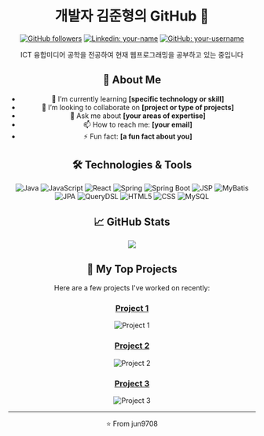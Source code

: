 <div align="center">

  # 개발자 김준형의 GitHub 👋

  [![GitHub followers](https://img.shields.io/github/followers/your-username?style=social)](https://github.com/your-username)
  [![Linkedin: your-name](https://img.shields.io/badge/-yourname-blue?style=flat-square&logo=Linkedin&logoColor=white&link=https://www.linkedin.com/in/yourname/)](https://www.linkedin.com/in/yourname/)
  [![GitHub: your-username](https://img.shields.io/github/stars/your-username?affiliations=OWNER&style=social)](https://github.com/your-username)

  ICT 융합미디어 공학을 전공하여 현재 웹프로그래밍을 공부하고 있는 중입니다
  
  ## 🚀 About Me
  - 🌱 I’m currently learning **[specific technology or skill]**
  - 👯 I’m looking to collaborate on **[project or type of projects]**
  - 💬 Ask me about **[your areas of expertise]**
  - 📫 How to reach me: **[your email]**
  - ⚡ Fun fact: **[a fun fact about you]**

  ## 🛠️ Technologies & Tools
  ![Java](https://img.shields.io/badge/-Java-orange?style=flat-square&logo=java)
  ![JavaScript](https://img.shields.io/badge/-JavaScript-yellow?style=flat-square&logo=javascript)
  ![React](https://img.shields.io/badge/-React-blue?style=flat-square&logo=react)
  ![Spring](https://img.shields.io/badge/-Spring-brightgreen?style=flat-square&logo=spring)
  ![Spring Boot](https://img.shields.io/badge/-Spring%20Boot-green?style=flat-square&logo=spring-boot)
  ![JSP](https://img.shields.io/badge/-JSP-red?style=flat-square&logo=java)
  ![MyBatis](https://img.shields.io/badge/-MyBatis-blue?style=flat-square&logo=mybatis)
  ![JPA](https://img.shields.io/badge/-JPA-orange?style=flat-square&logo=hibernate)
  ![QueryDSL](https://img.shields.io/badge/-QueryDSL-red?style=flat-square&logo=java)
  ![HTML5](https://img.shields.io/badge/-HTML5-red?style=flat-square&logo=html5)
  ![CSS](https://img.shields.io/badge/-CSS-blue?style=flat-square&logo=css3)
  ![MySQL](https://img.shields.io/badge/-MySQL-blue?style=flat-square&logo=mysql)

  ## 📈 GitHub Stats
  <img src="https://github-readme-stats.vercel.app/api?username=jun9708&show_icons=true&theme=tokyonight)">


  ## 📘 My Top Projects
  Here are a few projects I've worked on recently:

  ### [Project 1](https://github.com/your-username/project-1)
  ![Project 1](https://github-readme-stats.vercel.app/api/pin/?username=your-username&repo=project-1&theme=radical)

  ### [Project 2](https://github.com/your-username/project-2)
  ![Project 2](https://github-readme-stats.vercel.app/api/pin/?username=your-username&repo=project-2&theme=radical)

  ### [Project 3](https://github.com/your-username/project-3)
  ![Project 3](https://github-readme-stats.vercel.app/api/pin/?username=your-username&repo=project-3&theme=radical)

  ---

  ⭐️ From jun9708
</div>
